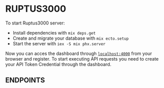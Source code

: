 # RUPTUS3000

To start Ruptus3000 server:

  * Install dependencies with `mix deps.get`
  * Create and migrate your database with `mix ecto.setup`
  * Start the server with `iex -S mix phx.server`

Now you can acces the dashboard through [`localhost:4000`](http://localhost:4000) from your browser and register.
To start executing API requests you need to create your API Token Credential through the dashboard.


## ENDPOINTS

